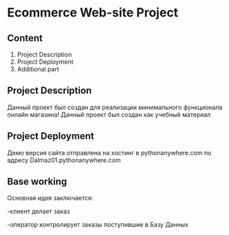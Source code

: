 # Ecommerce Web-site Project
## Content
1. Project Description
2. Project Deployment
3. Additional part

## Project Description
Данный проект был создан для реализации минимального функционала онлайн магазина!
Данный проект был создан как учебный материал 

## Project Deployment
Демо версия сайта отправлена на хостинг в pythonanywhere.com
по адресу Dalmaz01.pythonanywhere.com

## Base working
Основная идея заключается:

-клиент делает заказ

-оператор контролирует заказы поступившие в Базу Данных
